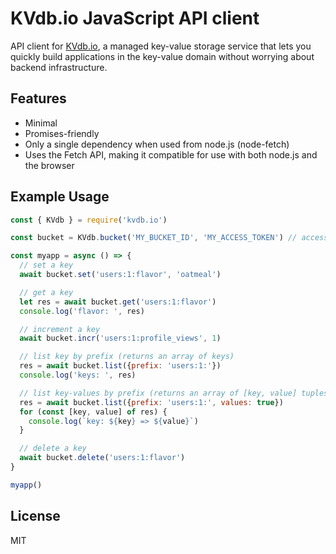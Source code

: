 # KVdb.io JavaScript API client

API client for [KVdb.io](https://kvdb.io), a managed key-value storage service that lets you quickly build applications in the key-value domain without worrying about backend infrastructure.


## Features

* Minimal
* Promises-friendly
* Only a single dependency when used from node.js (node-fetch)
* Uses the Fetch API, making it compatible for use with both node.js and the browser


## Example Usage

```javascript
const { KVdb } = require('kvdb.io')

const bucket = KVdb.bucket('MY_BUCKET_ID', 'MY_ACCESS_TOKEN') // access token arg optional

const myapp = async () => {
  // set a key
  await bucket.set('users:1:flavor', 'oatmeal')

  // get a key
  let res = await bucket.get('users:1:flavor')
  console.log('flavor: ', res)

  // increment a key
  await bucket.incr('users:1:profile_views', 1)

  // list key by prefix (returns an array of keys)
  res = await bucket.list({prefix: 'users:1:'})
  console.log('keys: ', res)

  // list key-values by prefix (returns an array of [key, value] tuples)
  res = await bucket.list({prefix: 'users:1:', values: true})
  for (const [key, value] of res) {
    console.log(`key: ${key} => ${value}`)
  }

  // delete a key
  await bucket.delete('users:1:flavor')
}

myapp()
```


## License

MIT
